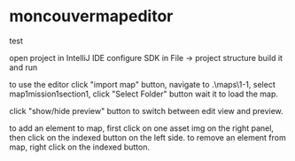 # moncouvermapeditor
test

open project in IntelliJ IDE
configure SDK in File -> project structure
build it and run

to use the editor
click "import map" button, navigate to .\maps\1-1, 
select map1mission1section1, click "Select Folder" button
wait it to load the map.

click "show/hide preview" button to switch between edit view and preview.

to add an element to map, first click on one asset img on the right panel, then click on the indexed button on the left side.
to remove an element from map, right click on the indexed button.
